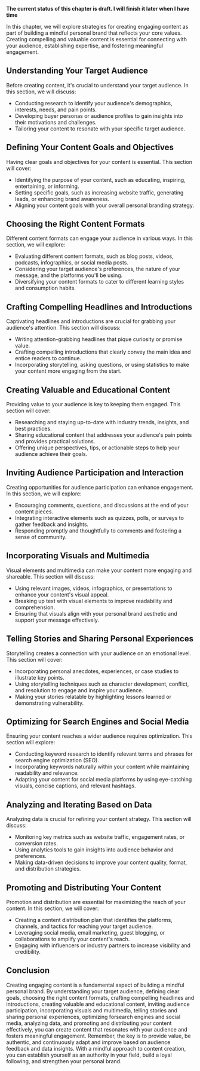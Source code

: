 **The current status of this chapter is draft. I will finish it later when I have time**

In this chapter, we will explore strategies for creating engaging content as part of building a mindful personal brand that reflects your core values. Creating compelling and valuable content is essential for connecting with your audience, establishing expertise, and fostering meaningful engagement.

Understanding Your Target Audience
----------------------------------

Before creating content, it's crucial to understand your target audience. In this section, we will discuss:

* Conducting research to identify your audience's demographics, interests, needs, and pain points.
* Developing buyer personas or audience profiles to gain insights into their motivations and challenges.
* Tailoring your content to resonate with your specific target audience.

Defining Your Content Goals and Objectives
------------------------------------------

Having clear goals and objectives for your content is essential. This section will cover:

* Identifying the purpose of your content, such as educating, inspiring, entertaining, or informing.
* Setting specific goals, such as increasing website traffic, generating leads, or enhancing brand awareness.
* Aligning your content goals with your overall personal branding strategy.

Choosing the Right Content Formats
----------------------------------

Different content formats can engage your audience in various ways. In this section, we will explore:

* Evaluating different content formats, such as blog posts, videos, podcasts, infographics, or social media posts.
* Considering your target audience's preferences, the nature of your message, and the platforms you'll be using.
* Diversifying your content formats to cater to different learning styles and consumption habits.

Crafting Compelling Headlines and Introductions
-----------------------------------------------

Captivating headlines and introductions are crucial for grabbing your audience's attention. This section will discuss:

* Writing attention-grabbing headlines that pique curiosity or promise value.
* Crafting compelling introductions that clearly convey the main idea and entice readers to continue.
* Incorporating storytelling, asking questions, or using statistics to make your content more engaging from the start.

Creating Valuable and Educational Content
-----------------------------------------

Providing value to your audience is key to keeping them engaged. This section will cover:

* Researching and staying up-to-date with industry trends, insights, and best practices.
* Sharing educational content that addresses your audience's pain points and provides practical solutions.
* Offering unique perspectives, tips, or actionable steps to help your audience achieve their goals.

Inviting Audience Participation and Interaction
-----------------------------------------------

Creating opportunities for audience participation can enhance engagement. In this section, we will explore:

* Encouraging comments, questions, and discussions at the end of your content pieces.
* Integrating interactive elements such as quizzes, polls, or surveys to gather feedback and insights.
* Responding promptly and thoughtfully to comments and fostering a sense of community.

Incorporating Visuals and Multimedia
------------------------------------

Visual elements and multimedia can make your content more engaging and shareable. This section will discuss:

* Using relevant images, videos, infographics, or presentations to enhance your content's visual appeal.
* Breaking up text with visual elements to improve readability and comprehension.
* Ensuring that visuals align with your personal brand aesthetic and support your message effectively.

Telling Stories and Sharing Personal Experiences
------------------------------------------------

Storytelling creates a connection with your audience on an emotional level. This section will cover:

* Incorporating personal anecdotes, experiences, or case studies to illustrate key points.
* Using storytelling techniques such as character development, conflict, and resolution to engage and inspire your audience.
* Making your stories relatable by highlighting lessons learned or demonstrating vulnerability.

Optimizing for Search Engines and Social Media
----------------------------------------------

Ensuring your content reaches a wider audience requires optimization. This section will explore:

* Conducting keyword research to identify relevant terms and phrases for search engine optimization (SEO).
* Incorporating keywords naturally within your content while maintaining readability and relevance.
* Adapting your content for social media platforms by using eye-catching visuals, concise captions, and relevant hashtags.

Analyzing and Iterating Based on Data
-------------------------------------

Analyzing data is crucial for refining your content strategy. This section will discuss:

* Monitoring key metrics such as website traffic, engagement rates, or conversion rates.
* Using analytics tools to gain insights into audience behavior and preferences.
* Making data-driven decisions to improve your content quality, format, and distribution strategies.

Promoting and Distributing Your Content
---------------------------------------

Promotion and distribution are essential for maximizing the reach of your content. In this section, we will cover:

* Creating a content distribution plan that identifies the platforms, channels, and tactics for reaching your target audience.
* Leveraging social media, email marketing, guest blogging, or collaborations to amplify your content's reach.
* Engaging with influencers or industry partners to increase visibility and credibility.

Conclusion
----------

Creating engaging content is a fundamental aspect of building a mindful personal brand. By understanding your target audience, defining clear goals, choosing the right content formats, crafting compelling headlines and introductions, creating valuable and educational content, inviting audience participation, incorporating visuals and multimedia, telling stories and sharing personal experiences, optimizing forsearch engines and social media, analyzing data, and promoting and distributing your content effectively, you can create content that resonates with your audience and fosters meaningful engagement. Remember, the key is to provide value, be authentic, and continuously adapt and improve based on audience feedback and data insights. With a mindful approach to content creation, you can establish yourself as an authority in your field, build a loyal following, and strengthen your personal brand.
